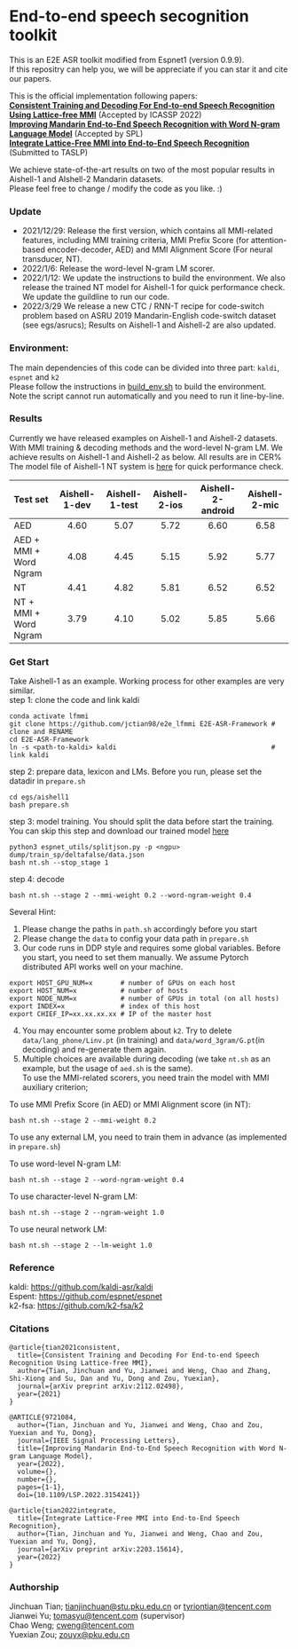 # End-to-end speech secognition toolkit
This is an E2E ASR toolkit modified from Espnet1 (version 0.9.9).  
If this repositry can help you, we will be appreciate if you can star it and cite our papers.

This is the official implementation following papers:  
[**Consistent Training and Decoding For End-to-end Speech Recognition Using Lattice-free MMI**](https://arxiv.org/abs/2112.02498) (Accepted by ICASSP 2022)  
[**Improving Mandarin End-to-End Speech Recognition with Word N-gram Language Model**](https://ieeexplore.ieee.org/document/9721084) (Accepted by SPL)  
[**Integrate Lattice-Free MMI into End-to-End Speech Recognition**](https://arxiv.org/abs/2203.15614) (Submitted to TASLP) 


We achieve state-of-the-art results on two of the most popular results in Aishell-1 and AIshell-2 Mandarin datasets.  
Please feel free to change / modify the code as you like. :)
### Update
- 2021/12/29: Release the first version, which contains all MMI-related features, including MMI training criteria, MMI Prefix Score (for attention-based encoder-decoder, AED) and MMI Alignment Score (For neural transducer, NT).
- 2022/1/6: Release the word-level N-gram LM scorer.
- 2022/1/12: We update the instructions to build the environment. We also release the trained NT model for Aishell-1 for quick performance check. We update the guildline to run our code.
- 2022/3/29 We release a new CTC / RNN-T recipe for code-switch problem based on ASRU 2019 Mandarin-English code-switch dataset (see egs/asrucs); Results on Aishell-1 and Aishell-2 are also updated.

### Environment:
The main dependencies of this code can be divided into three part: `kaldi`, `espnet` and `k2`  
Please follow the instructions in [build_env.sh](https://github.com/jctian98/e2e_lfmmi/blob/master/env/build_env.sh) to build the environment.  
Note the script cannot run automatically and you need to run it line-by-line.
### Results
Currently we have released examples on Aishell-1 and Aishell-2 datasets.  
With MMI training & decoding methods and the word-level N-gram LM. We achieve results on Aishell-1 and Aishell-2 as below. All results are in CER%  
The model file of Aishell-1 NT system is [here](https://drive.google.com/file/d/1VE2YtLb70UpQkeGWE8WhHJl7sSwNa_zG/view?usp=sharing) for quick performance check.

|  Test set                      | Aishell-1-dev | Aishell-1-test | Aishell-2-ios | Aishell-2-android | Aishell-2-mic |  
|  :----                         | :-: | :--: | :-: | :-----: | :-: |
| AED                            | 4.60| 5.07 | 5.72| 6.60    | 6.58| 
| AED + MMI + Word Ngram         | 4.08| 4.45 | 5.15| 5.92    | 5.77|
| NT                             | 4.41| 4.82 | 5.81| 6.52    | 6.52|
| NT + MMI + Word Ngram          | 3.79| 4.10 | 5.02| 5.85    | 5.66|
 
### Get Start
Take Aishell-1 as an example. Working process for other examples are very similar.  
step 1: clone the code and link kaldi
```
conda activate lfmmi
git clone https://github.com/jctian98/e2e_lfmmi E2E-ASR-Framework # clone and RENAME
cd E2E-ASR-Framework
ln -s <path-to-kaldi> kaldi                                       # link kaldi
```
step 2: prepare data, lexicon and LMs. Before you run, please set the datadir in `prepare.sh`
```
cd egs/aishell1
bash prepare.sh 
```
step 3: model training. You should split the data before start the training.  
You can skip this step and download our trained model [here](https://drive.google.com/file/d/1VE2YtLb70UpQkeGWE8WhHJl7sSwNa_zG/view?usp=sharing)
```
python3 espnet_utils/splitjson.py -p <ngpu> dump/train_sp/deltafalse/data.json
bash nt.sh --stop_stage 1
```
step 4: decode 
```
bash nt.sh --stage 2 --mmi-weight 0.2 --word-ngram-weight 0.4
```
Several Hint:
1. Please change the paths in `path.sh` accordingly before you start
2. Please change the `data` to config your data path in `prepare.sh`
3. Our code runs in DDP style and requires some global variables. Before you start, you need to set them manually. We assume Pytorch distributed API works well on your machine.  
```
export HOST_GPU_NUM=x       # number of GPUs on each host
export HOST_NUM=x           # number of hosts
export NODE_NUM=x           # number of GPUs in total (on all hosts)
export INDEX=x              # index of this host
export CHIEF_IP=xx.xx.xx.xx # IP of the master host
```
4. You may encounter some problem about `k2`. Try to delete `data/lang_phone/Linv.pt` (in training) and `data/word_3gram/G.pt`(in decoding) and re-generate them again. 
5. Multiple choices are available during decoding (we take `nt.sh` as an example, but the usage of `aed.sh` is the same).  
   To use the MMI-related scorers, you need train the model with MMI auxiliary criterion;  
   
  To use MMI Prefix Score (in AED) or MMI Alignment score (in NT):
  ```
  bash nt.sh --stage 2 --mmi-weight 0.2
  ```
  To use any external LM, you need to train them in advance (as implemented in `prepare.sh`)  
  
  To use word-level N-gram LM:
  ```
  bash nt.sh --stage 2 --word-ngram-weight 0.4
  ```
  To use character-level N-gram LM:
  ```
  bash nt.sh --stage 2 --ngram-weight 1.0
  ```
  To use neural network LM:
  ```
  bash nt.sh --stage 2 --lm-weight 1.0
  ```
### Reference
kaldi: https://github.com/kaldi-asr/kaldi  
Espent: https://github.com/espnet/espnet  
k2-fsa: https://github.com/k2-fsa/k2  
### Citations
```
@article{tian2021consistent,  
  title={Consistent Training and Decoding For End-to-end Speech Recognition Using Lattice-free MMI},  
  author={Tian, Jinchuan and Yu, Jianwei and Weng, Chao and Zhang, Shi-Xiong and Su, Dan and Yu, Dong and Zou, Yuexian},  
  journal={arXiv preprint arXiv:2112.02498},  
  year={2021}  
}  

@ARTICLE{9721084,
  author={Tian, Jinchuan and Yu, Jianwei and Weng, Chao and Zou, Yuexian and Yu, Dong},
  journal={IEEE Signal Processing Letters}, 
  title={Improving Mandarin End-to-End Speech Recognition with Word N-gram Language Model}, 
  year={2022},
  volume={},
  number={},
  pages={1-1},
  doi={10.1109/LSP.2022.3154241}}
  
@article{tian2022integrate,
  title={Integrate Lattice-Free MMI into End-to-End Speech Recognition},
  author={Tian, Jinchuan and Yu, Jianwei and Weng, Chao and Zou, Yuexian and Yu, Dong},
  journal={arXiv preprint arXiv:2203.15614},
  year={2022}
}
```
### Authorship
Jinchuan Tian;  tianjinchuan@stu.pku.edu.cn or tyriontian@tencent.com  
Jianwei Yu; tomasyu@tencent.com (supervisor)  
Chao Weng; cweng@tencent.com  
Yuexian Zou; zouyx@pku.edu.cn
